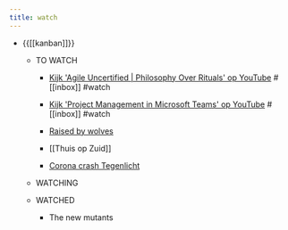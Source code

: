 ```yaml
---
title: watch
---
```


- {{[[kanban]]}}
	 - TO WATCH
		 - [Kijk 'Agile Uncertified | Philosophy Over Rituals' op YouTube](https://youtu.be/U-u8xquguWE) #[[inbox]] #watch

		 - [Kijk 'Project Management in Microsoft Teams' op YouTube](https://youtu.be/icxukkYZR1c) #[[inbox]] #watch

		 - [Raised by wolves](https://putlocker9.ru/film/raised-by-wolves-season-1-2020-1080p.71272/)

		 - [[Thuis op Zuid]]

		 - [Corona crash Tegenlicht](https://www.npostart.nl/vpro-tegenlicht/29-03-2020/VPWON_1310217)

	 - WATCHING

	 - WATCHED
		 - The new mutants
